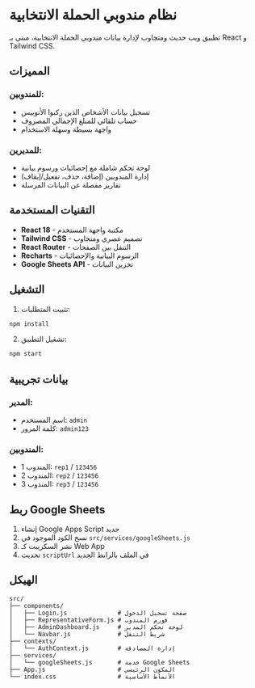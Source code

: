 # نظام مندوبي الحملة الانتخابية

تطبيق ويب حديث ومتجاوب لإدارة بيانات مندوبي الحملة الانتخابية، مبني بـ React و Tailwind CSS.

## المميزات

### للمندوبين:
- تسجيل بيانات الأشخاص الذين ركبوا الأتوبيس
- حساب تلقائي للمبلغ الإجمالي المصروف
- واجهة بسيطة وسهلة الاستخدام

### للمديرين:
- لوحة تحكم شاملة مع إحصائيات ورسوم بيانية
- إدارة المندوبين (إضافة، حذف، تفعيل/إيقاف)
- تقارير مفصلة عن البيانات المرسلة

## التقنيات المستخدمة

- **React 18** - مكتبة واجهة المستخدم
- **Tailwind CSS** - تصميم عصري ومتجاوب
- **React Router** - التنقل بين الصفحات
- **Recharts** - الرسوم البيانية والإحصائيات
- **Google Sheets API** - تخزين البيانات

## التشغيل

1. تثبيت المتطلبات:
```bash
npm install
```

2. تشغيل التطبيق:
```bash
npm start
```

## بيانات تجريبية

### المدير:
- اسم المستخدم: `admin`
- كلمة المرور: `admin123`

### المندوبين:
- المندوب 1: `rep1` / `123456`
- المندوب 2: `rep2` / `123456`
- المندوب 3: `rep3` / `123456`

## ربط Google Sheets

1. إنشاء Google Apps Script جديد
2. نسخ الكود الموجود في `src/services/googleSheets.js`
3. نشر السكريبت كـ Web App
4. تحديث `scriptUrl` في الملف بالرابط الجديد

## الهيكل

```
src/
├── components/
│   ├── Login.js              # صفحة تسجيل الدخول
│   ├── RepresentativeForm.js # فورم المندوب
│   ├── AdminDashboard.js     # لوحة تحكم المدير
│   └── Navbar.js             # شريط التنقل
├── contexts/
│   └── AuthContext.js        # إدارة المصادقة
├── services/
│   └── googleSheets.js       # خدمة Google Sheets
├── App.js                    # المكون الرئيسي
└── index.css                 # الأنماط الأساسية
```
